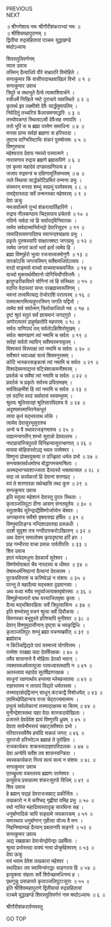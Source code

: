 PREVIOUS  
NEXT  
  
॥ श्रीगणेशाय नमः श्रीगौरीशंकराभ्यां नमः ॥  
॥ श्रीशिवमहापुराणम् ॥  
द्वितीया रुद्रसंहितायां पञ्चमः युद्धखण्डे  
षष्ठोऽध्यायः  
  
  
शिवस्तुतिवर्णनम्  
व्यास उवाच  
तस्मिन् दैत्याधिपे पौरे सभ्रातरि विमोहिते ।  
सनत्कुमार किं वासीत्तदाचक्ष्वाखिलं विभो ॥ १ ॥  
सनत्कुमार उवाच  
त्रिपुरे च तथाभूते दैत्ये त्यक्तशिवार्चने ।  
स्त्रीधर्मे निखिले नष्टे दुराचारे व्यवस्थिते ॥ २ ॥  
कृतार्थ इव लक्ष्मीशो देवैः सार्द्धमुमापतिम् ।  
निवेदितुं तच्चरित्रं कैलासमगमद्धरिः ॥ ३ ॥  
तस्योपकण्ठं स्थित्वाऽसौ देवैःसह रमापतिः ।  
ततो भूरि स च ब्रह्मा परमेण समाधिना ॥ ४ ॥  
मनसा प्राप्य सर्वज्ञं ब्रह्मणा स हरिस्तदा ।  
तुष्टाव वाग्भिरिष्टाभिः शंकरं पुरुषोत्तमः ॥ ५ ॥  
विष्णुरुवाच  
महेश्वराय देवाय नमस्ते परमात्मने ।  
नारायणाय रुद्राय ब्रह्मणे ब्रह्मरूपिणे ॥ ६ ॥  
एवं कृत्वा महादेवं दण्डवत्प्रणिपत्य ह ।  
जजाप रुद्रमन्त्रं च दक्षिणामूर्तिसम्भवम् ॥ ७ ॥  
जले स्थित्वा सार्द्धकोटिप्रमितं तन्मनाः प्रभुः ।  
संस्मरन् मनसा शम्भुं स्वप्रभुं परमेश्वरम् ॥ ८ ॥  
तावद्देवास्तदा सर्वे तन्मनस्का महेश्वरम् ॥ ९ ॥  
देवा ऊचुः  
नमःसर्वात्मने तुभ्यं शंकरायार्तिहारिणे ।  
रुद्राय नीलकण्ठाय चिद्‌रूपाय प्रचेतसे ॥ १० ॥  
गतिर्नः सर्वदा त्वं हि सर्वापद्‌विनिवारकः ।  
त्वमेव सर्वदात्माभिर्वन्द्यो देवारिसूदन ॥ ११ ॥  
त्वमादिस्त्वमनादिश्च स्वानन्दश्चाक्षयः प्रभुः ।  
प्रकृतेः पुरुषस्यापि साक्षात्स्रष्टा जगत्प्रभुः ॥ १२ ॥  
त्वमेव जगतां कर्ता भर्ता हर्ता त्वमेव हि ।  
ब्रह्मा विष्णुर्हरो भूत्वा रजःसत्त्वतमोगुणैः ॥ १३ ॥  
तारकोऽसि जगत्यस्मिन् सर्वेषामधिपोऽव्ययः ।  
वरदो वाङ्मयो वाच्यो वाच्यवाचकवर्जितः ॥ १४ ॥  
याच्यो मुक्त्यर्थमीशानो योगिभिर्योगवित्तमैः ।  
हृत्पुण्डरीकविवरे योगिनां त्वं हि संस्थितः ॥ १५ ॥  
वदन्ति वेदास्त्वां सन्तः परब्रह्मस्वरूपिणम् ।  
भवन्तं तत्त्वमित्यद्य तेजोराशिं परात्परम् ॥ १६ ॥  
परमात्मानमित्याहुररस्मिन् जगति यद्विभो ।  
त्वमेव शर्व सर्वात्मन् त्रिलोकाधिपते भव ॥ १७ ॥  
दृष्टं श्रुतं स्तुतं सर्वं ज्ञायमानं जगद्‌गुरो ।  
अणोरल्पतरं प्राहुर्महतोपि महत्तरम् ॥ १८ ॥  
सर्वतः पाणिपादं तत् सर्वतोऽक्षिशिरोमुखम् ।  
सर्वतः श्रवणघ्राणं त्वां नमामि च सर्वतः ॥ १९ ॥  
सर्वज्ञं सर्वतो व्यापिन् सर्वेश्वरमनावृतम् ।  
विश्वरूपं विरूपाक्षं त्वां नमामि च सर्वतः ॥ २० ॥  
सर्वेश्वरं भवाध्यक्षं सत्यं शिवमनुत्तमम् ।  
कोटि भास्करसङ्‌काशं त्वां नमामि च सर्वतः ॥ २१ ॥  
विश्वदेवमनाद्यन्तं षट्त्रिंशत्कमनीश्वरम् ।  
प्रवर्तकं च सर्वेषां त्वां नमामि च सर्वतः ॥ २२ ॥  
प्रवर्तकं च प्रकृतेः सर्वस्य प्रपितामहम् ।  
सर्वविग्रहमीशं हि त्वां नमामि च सर्वतः ॥ २३ ॥  
एवं वदन्ति वरदं सर्वावासं स्वयम्भुवम् ।  
श्रुतयः श्रुतिसारज्ञं श्रुतिसारविदश्च ये ॥ २४ ॥  
अदृश्यमस्माभिरनेकभूतं  
    त्वया कृतं यद्‌भवताथ लोके ।  
त्वामेव देवासुरभूसुराश्च  
    अन्ये च वै स्थावरजङ्‌गमाश्च ॥ २५ ॥  
पाह्यनन्यगतीन् शम्भो सुरान्नो देववल्लभ ।  
नष्टप्रायांस्त्रिपुरतो विनिहत्यासुरान्क्षणात् ॥ २६ ॥  
मायया मोहितास्तेऽद्य भवतः परमेश्वर ।  
विष्णुना प्रोक्तयुक्त्या त उज्झिता धर्मतः प्रभो ॥ २७ ॥  
सन्त्यक्तसर्वधर्माश्च बोद्धागमसमाश्रिताः ।  
अस्मद्‌भाग्यवशाज्जाता दैत्यास्ते भक्तवत्सल ॥ २८ ॥  
सदा त्वं कार्यकर्त्ता हि देवानां शरणप्रद ।  
वयं ते शरणापन्ना यथेच्छसि तथा कुरु ॥ २९ ॥  
सनत्कुमार उवाच  
इति स्तुत्वा महेशानं देवास्तु पुरतः स्थिताः ।  
कृताञ्जलिपुटा दीना आसन् संनतमूर्तयः ॥ ३० ॥  
स्तुतश्चैवं सुरेन्द्राद्यैर्विष्णोर्जाप्येन चेश्वरः ।  
अगच्छत्तत्र सर्वेशो वृषमारुह्य हर्षितः ॥ ३१ ॥  
विष्णुमालिङ्‌ग्य नन्दिशादवरुह्य प्रसन्नधीः ।  
ददर्श सुदृशा तत्र नन्दीदत्तकरोऽखिलान् ॥ ३२ ॥  
अथ देवान् समालोक्य कृपादृष्ट्या हरिं हरः ।  
प्राह गम्भीरया वाचा प्रसन्नः पार्वतीपतिः ॥ ३३ ॥  
शिव उवाच  
ज्ञातं मयेदमधुना देवकार्यं सुरेश्वर ।  
विष्णोर्मायाबलं चैव नारदस्य च धीमतः ॥ ३४ ॥  
तेषामधर्मनिष्ठानां दैत्यानां देवसत्तम ।  
पुरत्रयविनाशं च करिष्येऽहं न संशयः ॥ ३५ ॥  
परन्तु ते महादैत्या मद्‌भक्ता दृढमानसाः ।  
अथ वध्या मयैव स्युर्व्याजत्यक्तवृषोत्तमाः ॥ ३६ ॥  
विष्णुर्हन्यात्परो वाथ यत्त्याजितवृषाः कृताः ।  
दैत्या मद्‌भक्तिरहिताः सर्वे त्रिपुरवासिनः ॥ ३७ ॥  
इति शम्भोस्तु वचनं श्रुत्वा सर्वे दिवौकसः ।  
विमनस्का बभूवुस्ते हरिश्चापि मुनीश्वर ॥ ३८ ॥  
देवान् विष्णुमुदासीनान् दृष्ट्वा च भवकृद्विधिः ।  
कृताञ्जलिपुरः शम्भुं ब्रह्मा वचनमब्रवीत् ॥ ३९ ॥  
ब्रह्मोवाच  
न किञ्चिद्विद्यते पापं यस्मात्त्वं योगवित्तमः ।  
परमेशः परब्रह्म सदा देवर्षिरक्षकः ॥ ४० ॥  
तवैव शासनात्ते वै मोहिताः प्रेरको भवान् ।  
त्यक्तस्वधर्मत्वत्पूजाः परवध्यास्तथापि न ॥ ४१ ॥  
अतस्त्वया महादेव सुरर्षिप्राणरक्षक ।  
साधूनां रक्षणार्थाय हन्तव्या म्लेच्छजातयः ॥ ४२ ॥  
राज्ञस्तस्य न तत्पापं विद्यते धर्मतस्तव ।  
तस्माद्‌रक्षेद्‌द्विजान् साधून् कंटकाद्वै विशोधयेत् ॥ ४३ ॥  
एवमिच्छेदिहान्यत्र राजा चेद्‌राज्यमात्मनः ।  
प्रभुत्वं सर्वलोकानां तस्माद्‌रक्षस्व मा चिरम् ॥ ४४ ॥  
मुनीन्द्रेशास्तथा यज्ञा वेदाः शास्त्रादयोखिलाः ।  
प्रजास्ते देवदेवेश ह्ययं विष्णुरपि ध्रुवम् ॥ ४५ ॥  
देवता सार्वभौमस्त्वं सम्राट्सर्वेश्वरः प्रभो ।  
परिवारस्तवैवैष हर्यादि सकलं जगत् ॥ ४६ ॥  
युवराजो हरिस्तेऽज ब्रह्माहं ते पुरोहितः ।  
राजकार्यकरः शक्रस्त्वदाज्ञापरिपालकः ॥ ४७ ॥  
देवा अन्येपि सर्वेश तव शासनयन्त्रिताः ।  
स्वस्वकार्यकरा नित्यं सत्यं सत्यं न संशयः ॥ ४८ ॥  
सनत्कुमार उवाच  
एतच्छ्रुत्वा वचस्तस्य ब्रह्मणः परमेश्वरः ।  
प्रत्युवाच प्रसन्नात्मा शंकरःसुरपो विधिम् ॥ ४९ ॥  
शिव उवाच  
हे ब्रह्मन् यद्यहं देवराजःसम्राट् प्रकीर्त्तितः ।  
तत्प्रकारो न मे कश्चिद्‌ गृह्णीयां यमिह प्रभुः ॥ ५० ॥  
रथो नास्ति महादिव्यस्तादृक् सारथिना सह ।  
धनुर्बाणादिकं चापि सङ्‌ग्रामे जयकारकम् ॥ ५१ ॥  
यमास्थाय धनुर्बाणान् गृहीत्वा योज्य वै मनः ।  
निहनिष्याम्यहं दैत्यान् प्रबलानपि सङ्‌गरे ॥ ५२ ॥  
सनत्कुमार उवाच  
अद्य सब्रह्मका देवाःसेन्द्रोपेन्द्राः प्रहर्षिताः ।  
श्रुत्वा प्रभोस्तदा वाक्यं नत्वा प्रोचुर्महेश्वरम् ॥ ५३ ॥  
देवा ऊचुः  
वयं भवाम देवेश तत्प्रकारा महेश्वर ।  
रथादिकाः तव स्वामिन्संनद्धाः सङ्‌गराय हि ॥ ५४ ॥  
इत्युक्त्वा संहताः सर्वे शिवेच्छामधिगम्य ह ।  
पृथगूचुः प्रसन्नास्ते कृताञ्जलिपुटाःसुराः ॥ ५५ ॥  
इति श्रीशिवमहापुराणे द्वितीयायां रुद्रसंहितायां  
पञ्चमे युद्धखण्डे शिवस्तुतिवर्णनं नाम षष्ठोऽध्यायः ॥ ६ ॥  
  
  
श्रीगौरीशंकरार्पणमस्तु  
  
GO TOP
